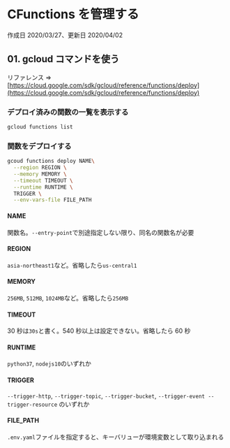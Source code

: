 # CFunctions を管理する

作成日 2020/03/27、更新日 2020/04/02

## 01. gcloud コマンドを使う

リファレンス => [https://cloud.google.com/sdk/gcloud/reference/functions/deploy](https://cloud.google.com/sdk/gcloud/reference/functions/deploy)

### デプロイ済みの関数の一覧を表示する

```bash
gcloud functions list
```

### 関数をデプロイする

```bash
gcoud functions deploy NAME\
  --region REGION \
  --memory MEMORY \
  --timeout TIMEOUT \
  --runtime RUNTIME \
  TRIGGER \
  --env-vars-file FILE_PATH
```

#### NAME

関数名。`--entry-point`で別途指定しない限り、同名の関数名が必要

#### REGION

`asia-northeast1`など。省略したら`us-central1`

#### MEMORY

`256MB`, `512MB`, `1024MB`など。省略したら`256MB`

#### TIMEOUT

30 秒は`30s`と書く。540 秒以上は設定できない。省略したら 60 秒

#### RUNTIME

`python37`, `nodejs10`のいずれか

#### TRIGGER

`--trigger-http`, `--trigger-topic`, `--trigger-bucket`, `--trigger-event --trigger-resource` のいずれか

#### FILE_PATH

`.env.yaml`ファイルを指定すると、キーバリューが環境変数として取り込まれる
